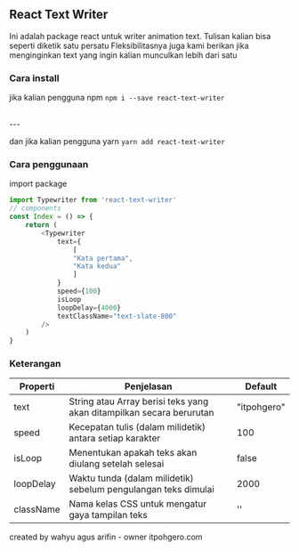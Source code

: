 ## React Text Writer

Ini adalah package react untuk writer animation text. Tulisan kalian bisa seperti diketik satu persatu
Fleksibilitasnya juga kami berikan jika menginginkan text yang ingin kalian munculkan lebih dari satu

### Cara install
jika kalian pengguna npm
`npm i --save react-text-writer`

</br>
---
</br>

dan jika kalian pengguna yarn
`yarn add react-text-writer`

### Cara penggunaan
import package
```javascript
import Typewriter from 'react-text-writer'
// components
const Index = () => {
    return (
        <Typewriter
            text={
                [
                "Kata pertama",
                "Kata kedua"
                ]
            }
            speed={100}
            isLoop
            loopDelay={4000}
            textClassName="text-slate-800"
        />
    )
}
```

### Keterangan
| Properti      | Penjelasan                                                            | Default |
|---------------|-----------------------------------------------------------------------|---------------|
| text          | String atau Array berisi teks yang akan ditampilkan secara berurutan  | "itpohgero"   |
| speed         | Kecepatan tulis (dalam milidetik) antara setiap karakter              | 100           |
| isLoop        | Menentukan apakah teks akan diulang setelah selesai                   | false         |
| loopDelay     | Waktu tunda (dalam milidetik) sebelum pengulangan teks dimulai        | 2000          |
| className     | Nama kelas CSS untuk mengatur gaya tampilan teks                      | ''            |


created by wahyu agus arifin - owner itpohgero.com
